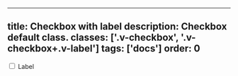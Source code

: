 <!--
 *              Copyright (c) 2025 Visa, Inc.
 *
 * Licensed under the Apache License, Version 2.0 (the "License");
 * you may not use this file except in compliance with the License.
 * You may obtain a copy of the License at
 *
 *         http://www.apache.org/licenses/LICENSE-2.0
 *
 * Unless required by applicable law or agreed to in writing, software
 * distributed under the License is distributed on an "AS IS" BASIS,
 * WITHOUT WARRANTIES OR CONDITIONS OF ANY KIND, either express or implied.
 * See the License for the specific language governing permissions and
 * limitations under the License.
 *
 -->
---
title: Checkbox with label
description: Checkbox default class.
classes: ['.v-checkbox', '.v-checkbox+.v-label']
tags: ['docs']
order: 0
---

<div class="v-flex v-align-items-center v-gap-2">
  <input class="v-checkbox" id="checkbox-default" type="checkbox"/>
  <label class="v-label v-typography-label-large" for="checkbox-default">
    Label
  </label>
</div>
